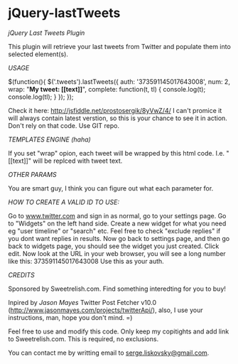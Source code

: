 jQuery-lastTweets
=================

*jQuery Last Tweets Plugin*

This plugin will retrieve your last tweets from Twitter and populate them into selected element(s).

*USAGE*

$(function(){
    $('.tweets').lastTweets({
        auth: '373591145017643008',
        num: 2,
        wrap: "<b>My tweet: [[text]]</b>",
        complete: function(t, tl) {
            console.log(t);
            console.log(tl);
        }
    });
});

Check it here: http://jsfiddle.net/prostosergik/8yVwZ/4/ I can't promice it will always contain latest verstion, so this is your chance to see it in action. Don't rely on that code. Use GIT repo.

*TEMPLATES ENGINE (haha)*

If you set "wrap" opion, each tweet will be wrapped by this html code. I.e. "[[text]]" will be replced with tweet text.

*OTHER PARAMS*

You are smart guy, I think you can figure out what each parameter for.

*HOW TO CREATE A VALID ID TO USE:*

Go to www.twitter.com and sign in as normal, go to your settings page.
Go to "Widgets" on the left hand side.
Create a new widget for what you need eg "user timeline" or "search" etc. 
Feel free to check "exclude replies" if you dont want replies in results.
Now go back to settings page, and then go back to widgets page, you should
see the widget you just created. Click edit.
Now look at the URL in your web browser, you will see a long number like this:
373591145017643008
Use this as your auth.


*CREDITS*

Sponsored by Sweetrelish.com. Find something interedting for you to buy!

Inpired by *Jason Mayes* Twitter Post Fetcher v10.0 (http://www.jasonmayes.com/projects/twitterApi/), also, I use your instructions, man, hope you don't mind. =)  

Feel free to use and modify this code. Only keep my copitights and add link to Sweetrelish.com. This is required, no exclusions.

You can contact me by writting email to <serge.liskovsky@gmail.com>.